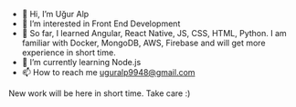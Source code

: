 - 👋 Hi, I’m Uğur Alp
- 👀 I’m interested in Front End Development
- 🎢 So far, I learned Angular, React Native, JS, CSS, HTML, Python. I am familiar with Docker, MongoDB, AWS, Firebase and will get more experience in short time. 
- 🌱 I’m currently learning Node.js 
- 📫 How to reach me uguralp9948@gmail.com

New work will be here in short time. Take care :)

<!---
UAt23/UAt23 is a ✨ special ✨ repository because its `README.md` (this file) appears on your GitHub profile.
You can click the Preview link to take a look at your changes.
--->
